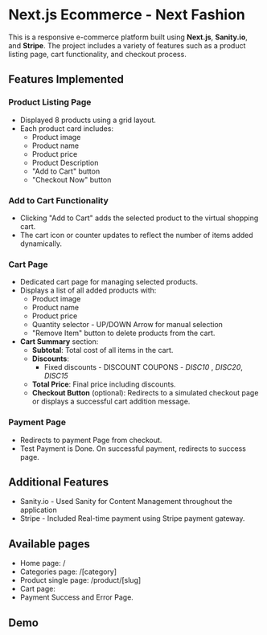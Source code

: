 # Next.js Ecommerce - Next Fashion

This is a responsive e-commerce platform built using **Next.js**, **Sanity.io**, and **Stripe**. The project includes a variety of features such as a product listing page, cart functionality, and checkout process.

## Features Implemented

### Product Listing Page
- Displayed 8 products using a grid layout.
- Each product card includes:
  - Product image
  - Product name
  - Product price
  - Product Description
  - "Add to Cart" button
  - "Checkout Now" button

### Add to Cart Functionality
- Clicking "Add to Cart" adds the selected product to the virtual shopping cart.
- The cart icon or counter updates to reflect the number of items added dynamically.

### Cart Page
- Dedicated cart page for managing selected products.
- Displays a list of all added products with:
  - Product image
  - Product name
  - Product price
  - Quantity selector - UP/DOWN Arrow for manual selection
  - "Remove Item" button to delete products from the cart.
- **Cart Summary** section:
  - **Subtotal**: Total cost of all items in the cart.
  - **Discounts**:
    - Fixed discounts - DISCOUNT COUPONS - *DISC10* , *DISC20*, *DISC15*
  - **Total Price**: Final price including discounts.
  - **Checkout Button** (optional): Redirects to a simulated checkout page or displays a successful cart addition message.
### Payment Page
- Redirects to payment Page from checkout.
- Test Payment is Done. On successful payment, redirects to success page.

## Additional Features

- Sanity.io - Used Sanity for Content Management throughout the application
- Stripe    - Included Real-time payment using Stripe payment gateway.

## Available pages

- Home page: /
- Categories page: /[category]
- Product single page: /product/[slug]
- Cart page:
- Payment Success and Error Page.

## Demo
